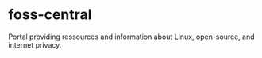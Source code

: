 # foss-central
Portal providing ressources and information about Linux, open-source, and internet privacy.
